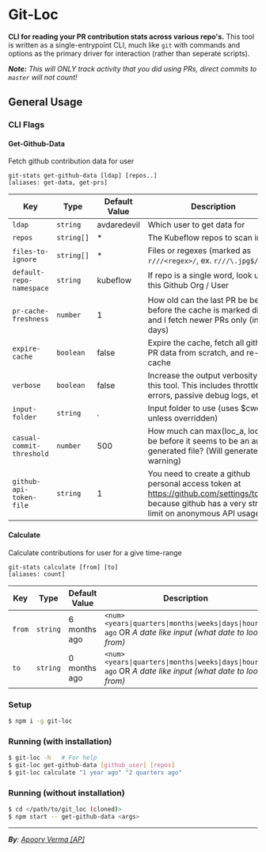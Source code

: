 # Git-Loc
**CLI for reading your PR contribution stats across various repo's.** This tool is written as a single-entrypoint CLI, much like `git` with commands and options as the primary driver for interaction (rather than seperate scripts).

***Note:** This will ONLY track activity that you did using PRs, direct commits to `master` will not count!*

## General Usage
### CLI Flags
#### Get-Github-Data
Fetch github contribution data for user
```shell
git-stats get-github-data [ldap] [repos..]                                           [aliases: get-data, get-prs]
```
| Key | Type | Default Value | Description |
| --- | --- | --- | --- |
| `ldap` | `string` | avdaredevil | Which user to get data for |
| `repos` | `string[]` | * | The Kubeflow repos to scan in |
| `files-to-ignore` | `string[]` | * | Files or regexes (marked as `r///<regex>/`, ex. `r///\.jpg$/`) |
| `default-repo-namespace` | `string` | kubeflow | If repo is a single word, look under this Github Org / User |
| `pr-cache-freshness` | `number` | 1 | How old can the last PR be be before the cache is marked dirty, and I fetch newer PRs only (in days) |
| `expire-cache` | `boolean` | false | Expire the cache, fetch all github PR data from scratch, and re-cache |
| `verbose` | `boolean` | false | Increase the output verbosity of this tool. This includes throttle errors, passive debug logs, etc |
| `input-folder` | `string` | . | Input folder to use (uses $cwd, unless overridden) |
| `casual-commit-threshold` | `number` | 500 | How much can max(loc_a, loc_d) be before it seems to be an auto-generated file? (Will generate a warning) |
| `github-api-token-file` | `string` | 1 | You need to create a github personal access token at https://github.com/settings/tokens, because github has a very strict limit on anonymous API usage. |

#### Calculate
Calculate contributions for user for a give time-range
```shell
git-stats calculate [from] [to]                                                                  [aliases: count]
```
| Key | Type | Default Value | Description |
| --- | --- | --- | --- |
| `from` | `string` | 6 months ago | <code>&lt;num> <years&#124;quarters&#124;months&#124;weeks&#124;days&#124;hours> ago</code> OR *A date like input (what date to look from)* |
| `to` | `string` | 0 months ago | <code>&lt;num> <years&#124;quarters&#124;months&#124;weeks&#124;days&#124;hours> ago</code> OR *A date like input (what date to look from)* |

### Setup
```bash
$ npm i -g git-loc
```

### Running (with installation)
```bash
$ git-loc -h   # For help
$ git-loc get-github-data [github_user] [repos]
$ git-loc calculate "1 year ago" "2 quarters ago"
```

### Running (without installation)
```bash
$ cd </path/to/git_loc (cloned)>
$ npm start -- get-github-data <args>
```

---
***By**: [Apoorv Verma [AP]](http://linked.in/in/apoorvverma)*

